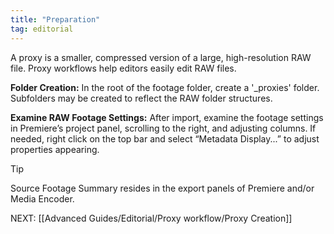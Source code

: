 ```yaml
---
title: "Preparation"
tag: editorial
---
```

A proxy is a smaller, compressed version of a large, high-resolution RAW file. Proxy workflows help editors easily edit RAW files.

**Folder Creation:** In the root of the footage folder, create a '\_proxies' folder. Subfolders may be created to reflect the RAW folder structures.

**Examine RAW Footage Settings:** After import, examine the footage settings in Premiere’s project panel, scrolling to the right, and adjusting columns. If needed, right click on the top bar and select “Metadata Display...” to adjust properties appearing.

> [!Tip]
> Source Footage Summary resides in the export panels of Premiere and/or Media Encoder.

NEXT: [[Advanced Guides/Editorial/Proxy workflow/Proxy Creation]]